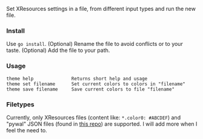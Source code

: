 Set XResources settings in a file, from different input types and run the new file.

### Install

Use ``go install``. 
(Optional) Rename the file to avoid conflicts or to your taste.
(Optional) Add the file to your path.

### Usage

    theme help              Returns short help and usage
    theme set filename      Set current colors to colors in "filename"
    theme save filename     Save current colors to file "filename"

### Filetypes
Currently, only XResources files (content like: ``*.color0: #ABCDEF``) and "pywal" JSON files (found in [this repo](https://github.com/dylanaraps/pywal)) are supported. I will add more when I feel the need to.
